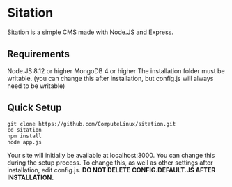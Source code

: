 Sitation
========
Sitation is a simple CMS made with Node.JS and Express.

Requirements
------------
Node.JS 8.12 or higher
MongoDB 4 or higher
The installation folder must be writable. (you can change this after installation, but config.js will always need to be writable)

Quick Setup
-----------
    git clone https://github.com/ComputeLinux/sitation.git
    cd sitation
    npm install
    node app.js

Your site will initially be available at localhost:3000. You can change this during the setup process. To change this, as well as  other settings after installation, edit config.js.
**DO NOT DELETE CONFIG.DEFAULT.JS AFTER INSTALLATION.**
